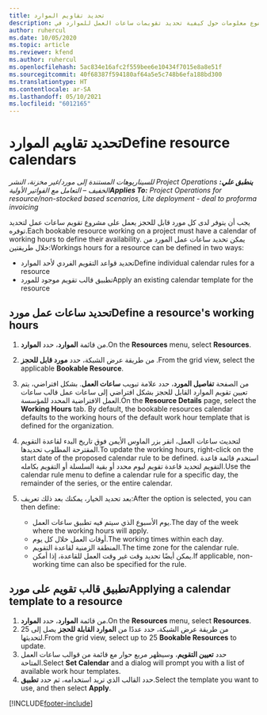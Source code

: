 ```yaml
---
title: تحديد تقاويم الموارد
description: يقدم هذا الموضوع معلومات حول كيفية تحديد تقويمات ساعات العمل للموارد في Project Operations.
author: ruhercul
ms.date: 10/05/2020
ms.topic: article
ms.reviewer: kfend
ms.author: ruhercul
ms.openlocfilehash: 5ac834e16afc2f559bee6e10434f7015e8a8e51f
ms.sourcegitcommit: 40f68387f594180af64a5e5c748b6efa188bd300
ms.translationtype: HT
ms.contentlocale: ar-SA
ms.lasthandoff: 05/10/2021
ms.locfileid: "6012165"
---
```

# <a name="define-resource-calendars"></a><span data-ttu-id="465f9-103">تحديد تقاويم الموارد</span><span class="sxs-lookup"><span data-stu-id="465f9-103">Define resource calendars</span></span>

<span data-ttu-id="465f9-104">_**ينطبق علي:** ‏‫Project Operations للسيناريوهات المستندة إلى مورد/غير مخزنة‬، ‏‫النشر الخفيف – التعامل مع الفواتير الأولية‬_</span><span class="sxs-lookup"><span data-stu-id="465f9-104">_**Applies To:** Project Operations for resource/non-stocked based scenarios, Lite deployment - deal to proforma invoicing_</span></span>

<span data-ttu-id="465f9-105">يجب أن يتوفر لدى كل مورد قابل للحجز يعمل على مشروع تقويم ساعات عمل لتحديد توفره.</span><span class="sxs-lookup"><span data-stu-id="465f9-105">Each bookable resource working on a project must have a calendar of working hours to define their availability.</span></span> <span data-ttu-id="465f9-106">يمكن تحديد ساعات عمل المورد من خلال طريقتين:</span><span class="sxs-lookup"><span data-stu-id="465f9-106">Workings hours for a resource can be defined in two ways:</span></span> 

   - <span data-ttu-id="465f9-107">تحديد قواعد التقويم الفردي لأحد الموارد</span><span class="sxs-lookup"><span data-stu-id="465f9-107">Define individual calendar rules for a resource</span></span>
   - <span data-ttu-id="465f9-108">تطبيق قالب تقويم موجود للمورد</span><span class="sxs-lookup"><span data-stu-id="465f9-108">Apply an existing calendar template for the resource</span></span>

## <a name="define-a-resources-working-hours"></a><span data-ttu-id="465f9-109">تحديد ساعات عمل مورد</span><span class="sxs-lookup"><span data-stu-id="465f9-109">Define a resource's working hours</span></span>

1. <span data-ttu-id="465f9-110">من قائمة **الموارد**، حدد **الموارد**.</span><span class="sxs-lookup"><span data-stu-id="465f9-110">On the **Resources** menu, select **Resources**.</span></span>
2. <span data-ttu-id="465f9-111">من طريقة عرض الشبكة، حدد **مورد قابل للحجز** .</span><span class="sxs-lookup"><span data-stu-id="465f9-111">From the grid view, select the applicable **Bookable Resource**.</span></span>
3. <span data-ttu-id="465f9-112">من الصفحة **تفاصيل المورد**، حدد علامة تبويب **ساعات العمل**. بشكل افتراضي، يتم تعيين تقويم الموارد القابل للحجز بشكل افتراضي إلى ساعات عمل قالب ساعات العمل الافتراضية المحدد للمؤسسة.</span><span class="sxs-lookup"><span data-stu-id="465f9-112">On the **Resource Details** page, select the **Working Hours** tab. By default, the bookable resources calendar defaults to the working hours of the default work hour template that is defined for the organization.</span></span>
4. <span data-ttu-id="465f9-113">لتحديث ساعات العمل، انقر بزر الماوس الأيمن فوق تاريخ البدء لقاعدة التقويم المقترحة المطلوب تحديدها.</span><span class="sxs-lookup"><span data-stu-id="465f9-113">To update the working hours, right-click on the start date of the proposed calendar rule to be defined.</span></span> <span data-ttu-id="465f9-114">استخدم قائمة قاعدة التقويم لتحديد قاعدة تقويم ليوم محدد أو بقية السلسلة أو التقويم بكامله.</span><span class="sxs-lookup"><span data-stu-id="465f9-114">Use the calendar rule menu to define a calendar rule for a specific day, the remainder of the series, or the entire calendar.</span></span>
5. <span data-ttu-id="465f9-115">بعد تحديد الخيار، يمكنك بعد ذلك تعريف:</span><span class="sxs-lookup"><span data-stu-id="465f9-115">After the option is selected, you can then define:</span></span>

    - <span data-ttu-id="465f9-116">يوم الأسبوع الذي سيتم فيه تطبيق ساعات العمل.</span><span class="sxs-lookup"><span data-stu-id="465f9-116">The day of the week where the working hours will apply.</span></span>
    - <span data-ttu-id="465f9-117">أوقات العمل خلال كل يوم.</span><span class="sxs-lookup"><span data-stu-id="465f9-117">The working times within each day.</span></span>
    - <span data-ttu-id="465f9-118">المنطقة الزمنية لقاعدة التقويم.</span><span class="sxs-lookup"><span data-stu-id="465f9-118">The time zone for the calendar rule.</span></span>
    - <span data-ttu-id="465f9-119">يمكن أيضًا تحديد وقت غير وقت العمل للقاعدة، إذا أمكن.</span><span class="sxs-lookup"><span data-stu-id="465f9-119">If applicable, non-working time can also be specified for the rule.</span></span>

## <a name="applying-a-calendar-template-to-a-resource"></a><span data-ttu-id="465f9-120">تطبيق قالب تقويم على مورد</span><span class="sxs-lookup"><span data-stu-id="465f9-120">Applying a calendar template to a resource</span></span>

1. <span data-ttu-id="465f9-121">من قائمة **الموارد**، حدد **الموارد**.</span><span class="sxs-lookup"><span data-stu-id="465f9-121">On the **Resources** menu, select **Resources**.</span></span>
2. <span data-ttu-id="465f9-122">من طريقة عرض الشبكة، حدد عددًا من **الموارد القابلة للحجز** يصل إلى 25 لتحديثها.</span><span class="sxs-lookup"><span data-stu-id="465f9-122">From the grid view, select up to 25 **Bookable Resources** to update.</span></span>
3. <span data-ttu-id="465f9-123">حدد **تعيين التقويم**، وسيظهر مربع حوار مع قائمة من قوالب ساعات العمل المتاحة.</span><span class="sxs-lookup"><span data-stu-id="465f9-123">Select **Set Calendar** and a dialog will prompt you with a list of available work hour templates.</span></span>
4. <span data-ttu-id="465f9-124">حدد القالب الذي تريد استخدامه، ثم حدد **تطبيق**.</span><span class="sxs-lookup"><span data-stu-id="465f9-124">Select the template you want to use, and then select **Apply**.</span></span>


[!INCLUDE[footer-include](../includes/footer-banner.md)]